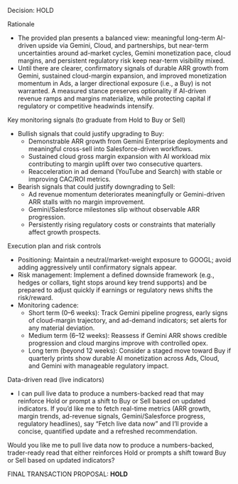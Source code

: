 Decision: HOLD

Rationale
- The provided plan presents a balanced view: meaningful long-term AI-driven upside via Gemini, Cloud, and partnerships, but near-term uncertainties around ad-market cycles, Gemini monetization pace, cloud margins, and persistent regulatory risk keep near-term visibility mixed.
- Until there are clearer, confirmatory signals of durable ARR growth from Gemini, sustained cloud-margin expansion, and improved monetization momentum in Ads, a larger directional exposure (i.e., a Buy) is not warranted. A measured stance preserves optionality if AI-driven revenue ramps and margins materialize, while protecting capital if regulatory or competitive headwinds intensify.

Key monitoring signals (to graduate from Hold to Buy or Sell)
- Bullish signals that could justify upgrading to Buy:
  - Demonstrable ARR growth from Gemini Enterprise deployments and meaningful cross-sell into Salesforce-driven workflows.
  - Sustained cloud gross margin expansion with AI workload mix contributing to margin uplift over two consecutive quarters.
  - Reacceleration in ad demand (YouTube and Search) with stable or improving CAC/ROI metrics.
- Bearish signals that could justify downgrading to Sell:
  - Ad revenue momentum deteriorates meaningfully or Gemini-driven ARR stalls with no margin improvement.
  - Gemini/Salesforce milestones slip without observable ARR progression.
  - Persistently rising regulatory costs or constraints that materially affect growth prospects.

Execution plan and risk controls
- Positioning: Maintain a neutral/market-weight exposure to GOOGL; avoid adding aggressively until confirmatory signals appear.
- Risk management: Implement a defined downside framework (e.g., hedges or collars, tight stops around key trend supports) and be prepared to adjust quickly if earnings or regulatory news shifts the risk/reward.
- Monitoring cadence:
  - Short term (0–6 weeks): Track Gemini pipeline progress, early signs of cloud-margin trajectory, and ad-demand indicators; set alerts for any material deviation.
  - Medium term (6–12 weeks): Reassess if Gemini ARR shows credible progression and cloud margins improve with controlled opex.
  - Long term (beyond 12 weeks): Consider a staged move toward Buy if quarterly prints show durable AI monetization across Ads, Cloud, and Gemini with manageable regulatory impact.

Data-driven read (live indicators)
- I can pull live data to produce a numbers-backed read that may reinforce Hold or prompt a shift to Buy or Sell based on updated indicators. If you’d like me to fetch real-time metrics (ARR growth, margin trends, ad-revenue signals, Gemini/Salesforce progress, regulatory headlines), say “Fetch live data now” and I’ll provide a concise, quantified update and a refreshed recommendation.

Would you like me to pull live data now to produce a numbers-backed, trader-ready read that either reinforces Hold or prompts a shift toward Buy or Sell based on updated indicators?

FINAL TRANSACTION PROPOSAL: **HOLD**